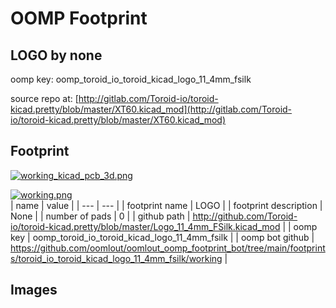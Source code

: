 # OOMP Footprint  
## LOGO  by none  
  
oomp key: oomp_toroid_io_toroid_kicad_logo_11_4mm_fsilk  
  
source repo at: [http://gitlab.com/Toroid-io/toroid-kicad.pretty/blob/master/XT60.kicad_mod](http://gitlab.com/Toroid-io/toroid-kicad.pretty/blob/master/XT60.kicad_mod)  
## Footprint  
  
[![working_kicad_pcb_3d.png](working_kicad_pcb_3d_600.png)](working_kicad_pcb_3d.png)  
  
[![working.png](working_600.png)](working.png)  
| name | value | 
| --- | --- | 
| footprint name | LOGO | 
| footprint description | None | 
| number of pads | 0 | 
| github path | http://github.com/Toroid-io/toroid-kicad.pretty/blob/master/Logo_11_4mm_FSilk.kicad_mod | 
| oomp key | oomp_toroid_io_toroid_kicad_logo_11_4mm_fsilk | 
| oomp bot github | https://github.com/oomlout/oomlout_oomp_footprint_bot/tree/main/footprints/toroid_io_toroid_kicad_logo_11_4mm_fsilk/working | 
## Images  
